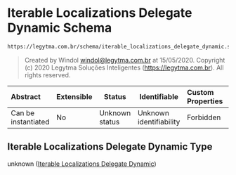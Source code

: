 # Iterable Localizations Delegate Dynamic Schema

```txt
https://legytma.com.br/schema/iterable_localizations_delegate_dynamic.schema.json
```




> Created by Windol [windol@legytma.com.br](mailto:windol@legytma.com.br) at 15/05/2020.
> Copyright (c) 2020 Legytma Soluções Inteligentes (<https://legytma.com.br>). All rights reserved.
>

| Abstract            | Extensible | Status         | Identifiable            | Custom Properties | Additional Properties | Access Restrictions | Defined In                                                                                                                                  |
| :------------------ | ---------- | -------------- | ----------------------- | :---------------- | --------------------- | ------------------- | ------------------------------------------------------------------------------------------------------------------------------------------- |
| Can be instantiated | No         | Unknown status | Unknown identifiability | Forbidden         | Allowed               | none                | [iterable_localizations_delegate_dynamic.schema.json](../schema/iterable_localizations_delegate_dynamic.schema.json) |

## Iterable Localizations Delegate Dynamic Type

unknown ([Iterable Localizations Delegate Dynamic](iterable_localizations_delegate_dynamic.md))
